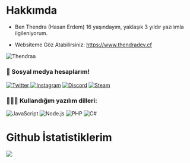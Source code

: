 # Hakkımda

- Ben Thendra (Hasan Erdem) 16 yaşındayım, yaklaşık 3 yıldır yazılımla ilgileniyorum.

- Websiteme Göz Atabilirsiniz: https://www.thendradev.cf

<img src="https://komarev.com/ghpvc/?username=Thendraa&label=Ziyaretçi%20Sayısı&color=131313" alt="Thendraa" /><br>
<h3>🌟 Sosyal medya hesaplarım!</h3>
<a href="https://twitter.com/haasanerdem" target="_blank">
<img align="center" alt="Twitter" src="https://img.shields.io/badge/-Twitter-1DA1F2?style=flat-square&logo=twitter&logoColor=white" />
<a href="https://instagram.com/haasanerdem" target="_blank">
<img align="center" alt="Instagram" src="https://img.shields.io/badge/-Instagram-EB1DD6?style=flat-square&logo=instagram&logoColor=white" /></a> 
<a href="https://discord.com/users/267373400022843393" target="_blank"><img align="center" alt="Discord" src="https://img.shields.io/badge/-Discord-7289DA?style=flat-square&logo=discord&logoColor=white" /></a> 
<a href="https://steamcommunity.com/id/hasanerdem" target="_blank">
<img align="center" alt="Steam" src="https://img.shields.io/badge/-Steam-171a21?style=flat-square&logo=steam&logoColor=white" /></a><br>

<h3>👨🏻‍💻 Kullandığım yazılım dilleri:</h3>

<img alt="JavaScript" src="https://img.shields.io/badge/-JavaScript-c42b6d?style=flat-square&logo=javascript&logoColor=white" /> 
<img alt="Node.js" src="https://img.shields.io/badge/-Node.js-43853d?style=flat-square&logo=Node.js&logoColor=white" />
<img alt="PHP" src="https://img.shields.io/badge/-Php-FF0000?style=flat-square&logo=Php&logoColor=white" />
<img alt="C#" src="https://img.shields.io/badge/-C++-2b59c4?style=flat-square&logo=CPlusPlus&logoColor=white" />
 
 # Github İstatistiklerim
 <div >
   <a href="https://github.com/Thendraa" target="_blank">
      <img src="https://github-readme-stats.vercel.app/api/?username=Thendraa&show_icons=true&title_color=fff&icon_color=79ff97&text_color=9f9f9f&bg_color=151515">
   </a>
</div>
